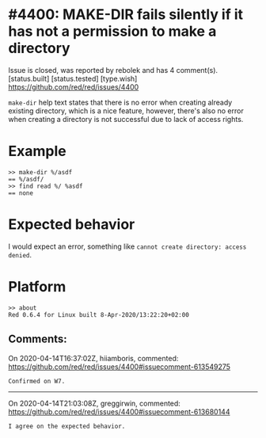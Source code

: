 
#4400: MAKE-DIR fails silently if it has not a permission to make a directory
================================================================================
Issue is closed, was reported by rebolek and has 4 comment(s).
[status.built] [status.tested] [type.wish]
<https://github.com/red/red/issues/4400>

`make-dir` help text states that there is no error when creating already existing directory, which is a nice feature, however, there's also no error when creating a directory is not successful due to lack of access rights.

# Example
```
>> make-dir %/asdf
== %/asdf/
>> find read %/ %asdf
== none
```

# Expected behavior

I would expect an error, something like `cannot create directory: access denied`.

# Platform

```
>> about
Red 0.6.4 for Linux built 8-Apr-2020/13:22:20+02:00
```



Comments:
--------------------------------------------------------------------------------

On 2020-04-14T16:37:02Z, hiiamboris, commented:
<https://github.com/red/red/issues/4400#issuecomment-613549275>

    Confirmed on W7.

--------------------------------------------------------------------------------

On 2020-04-14T21:03:08Z, greggirwin, commented:
<https://github.com/red/red/issues/4400#issuecomment-613680144>

    I agree on the expected behavior.

